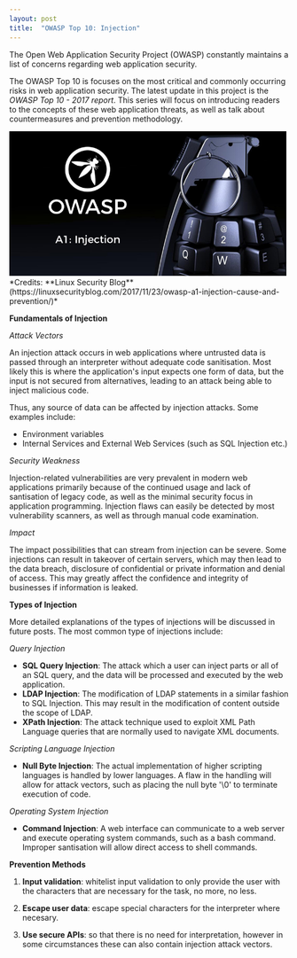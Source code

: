 ```yaml
---
layout: post
title:  "OWASP Top 10: Injection"
---
```


The Open Web Application Security Project (OWASP) constantly maintains a list of concerns regarding web application security.

The OWASP Top 10 is focuses on the most critical and commonly occurring risks in web application security. The latest update in this project is the *OWASP Top 10 - 2017 report*. This series will focus on introducing readers to the concepts of these web application threats, as well as talk about countermeasures and prevention methodology.

<img src="/assets/Injection/1.jpg" alt="OWASP Injection" width="500"/> 
*Credits: **Linux Security Blog** (https://linuxsecurityblog.com/2017/11/23/owasp-a1-injection-cause-and-prevention/)*

**Fundamentals of Injection**

*Attack Vectors*

An injection attack occurs in web applications where untrusted data is passed through an interpreter without adequate code sanitisation. Most likely this is where the application's input expects one form of data, but the input is not secured from alternatives, leading to an attack being able to inject malicious code.

Thus, any source of data can be affected by injection attacks. Some examples include:
 - Environment variables
 - Internal Services and External Web Services (such as SQL Injection etc.)

*Security Weakness*

Injection-related vulnerabilities are very prevalent in modern web applications primarily because of the continued usage and lack of santisation of legacy code, as well as the minimal security focus in application programming. Injection flaws can easily be detected by most vulnerability scanners, as well as through manual code examination.

*Impact*

The impact possibilities that can stream from injection can be severe. Some injections can result in takeover of certain servers, which may then lead to the data breach, disclosure of confidential or private information and denial of access. This may greatly affect the confidence and integrity of businesses if information is leaked.

**Types of Injection**

More detailed explanations of the types of injections will be discussed in future posts. The most common type of injections include:

*Query Injection*

 - **SQL Query Injection**: The attack which a user can inject parts or all of an SQL query, and the data will be processed and executed by the web application.
 - **LDAP Injection**: The modification of LDAP statements in a similar fashion to SQL Injection. This may result in the modification of content outside the scope of LDAP.
 - **XPath Injection**: The attack technique used to exploit XML Path Language queries that are normally used to navigate XML documents.

 *Scripting Language Injection*

 - **Null Byte Injection**: The actual implementation of higher scripting languages is handled by lower languages. A flaw in the handling will allow for attack vectors, such as placing the null byte '\0' to terminate execution of code.

 *Operating System Injection*

 - **Command Injection**: A web interface can communicate to a web server and execute operating system commands, such as a bash command. Improper santisation will allow direct access to shell commands.

 **Prevention Methods**

 1. **Input validation**: whitelist input validation to only provide the user with the characters that are necessary for the task, no more, no less.

 2. **Escape user data**: escape special characters for the interpreter where necesary.

 3. **Use secure APIs**: so that there is no need for interpretation, however in some circumstances these can also contain injection attack vectors.